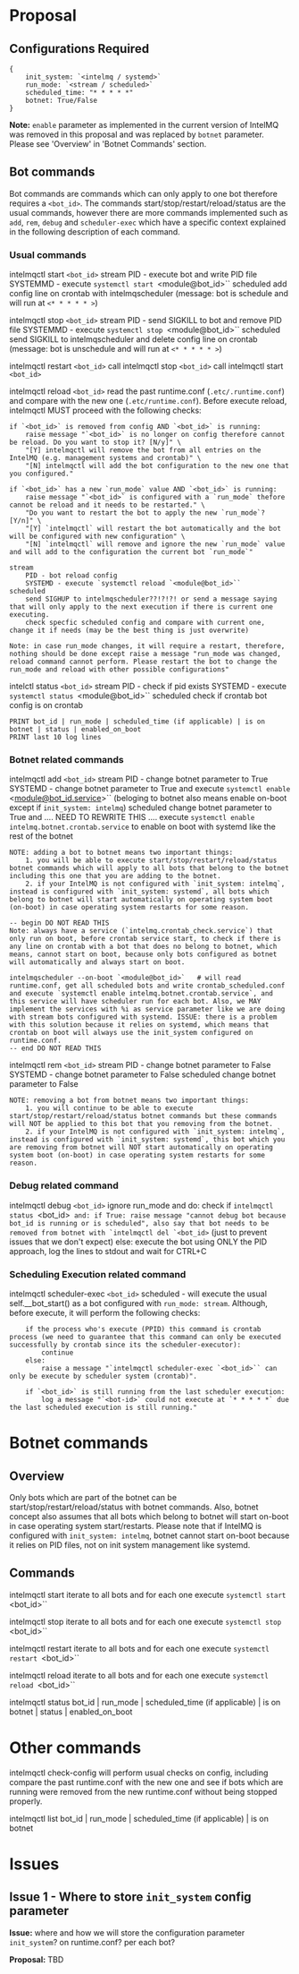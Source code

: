 

# Proposal

## Configurations Required
```
{
    init_system: `<intelmq / systemd>`
    run_mode: `<stream / scheduled>`
    scheduled_time: "* * * * *"
    botnet: True/False
}
```
**Note:** `enable` parameter as implemented in the current version of IntelMQ was removed in this proposal and was replaced by `botnet` parameter. Please see 'Overview' in 'Botnet Commands' section.


## Bot commands

Bot commands are commands which can only apply to one bot therefore requires a `<bot_id>`. The commands start/stop/restart/reload/status are the usual commands, however there are more commands implemented such as `add`, `rem`, `debug` and `scheduler-exec` which have a specific context explained in the following description of each command.

### Usual commands

intelmqctl start `<bot_id>`
    stream
        PID - execute bot and write PID file
        SYSTEMMD - execute `systemctl start `<module@bot_id>``
    scheduled
        add config line on crontab with intelmqscheduler (message: bot is schedule and will run at `<* * * * * >`)

intelmqctl stop `<bot_id>`
    stream
        PID - send SIGKILL to bot and remove PID file
        SYSTEMMD - execute `systemctl stop `<module@bot_id>``
    scheduled
        send SIGKILL to intelmqscheduler and delete config line on crontab (message: bot is unschedule and will run at `<* * * * * >`)

intelmqctl restart `<bot_id>`
    call intelmqctl stop `<bot_id>`
    call intelmqctl start `<bot_id>`

intelmqctl reload `<bot_id>`
    read the past runtime.conf (`.etc/.runtime.conf`) and compare with the new one (`.etc/runtime.conf`). Before execute reload, intelmqctl MUST proceed with the following checks:

    if `<bot_id>` is removed from config AND `<bot_id>` is running:
        raise message "`<bot_id>` is no longer on config therefore cannot be reload. Do you want to stop it? [N/y]" \
        "[Y] intelmqctl will remove the bot from all entries on the IntelMQ (e.g. management systems and crontab)" \
        "[N] intelmqctl will add the bot configuration to the new one that you configured."
    
    if `<bot_id>` has a new `run_mode` value AND `<bot_id>` is running:
        raise message "`<bot_id>` is configured with a `run_mode` thefore cannot be reload and it needs to be restarted." \
        "Do you want to restart the bot to apply the new `run_mode`? [Y/n]" \
        "[Y] `intelmqctl` will restart the bot automatically and the bot will be configured with new configuration" \
        "[N] `intelmqctl` will remove and ignore the new `run_mode` value and will add to the configuration the current bot `run_mode`"

    stream
        PID - bot reload config
        SYSTEMD - execute `systemctl reload `<module@bot_id>``
    scheduled
        send SIGHUP to intelmqscheduler??!?!?! or send a message saying that will only apply to the next execution if there is current one executing.
        check specfic scheduled config and compare with current one, change it if needs (may be the best thing is just overwrite)

    Note: in case run_mode changes, it will require a restart, therefore, nothing should be done except raise a message "run_mode was changed, reload command cannot perform. Please restart the bot to change the run_mode and reload with other possible configurations"

intelctl status `<bot_id>`
    stream
        PID - check if pid exists
        SYSTEMD - execute `systemctl status `<module@bot_id>``
    scheduled
        check if crontab bot config is on crontab

    PRINT bot_id | run_mode | scheduled_time (if applicable) | is on botnet | status | enabled_on_boot
    PRINT last 10 log lines


### Botnet related commands

intelmqctl add `<bot_id>`
    stream
        PID - change botnet parameter to True
        SYSTEMD - change botnet parameter to True and execute `systemctl enable `<module@bot_id.service>`` (beloging to botnet also means enable on-boot except if `init_system: intelmq`)
    scheduled
        change botnet parameter to True and ....  NEED TO REWRITE THIS  .... execute `systemctl enable intelmq.botnet.crontab.service` to enable on boot with systemd like the rest of the botnet

    NOTE: adding a bot to botnet means two important things:
        1. you will be able to execute start/stop/restart/reload/status botnet commands which will apply to all bots that belong to the botnet including this one that you are adding to the botnet.
        2. if your IntelMQ is not configured with `init_system: intelmq`, instead is configured with `init_system: systemd`, all bots which belong to botnet will start automatically on operating system boot (on-boot) in case operating system restarts for some reason.

    -- begin DO NOT READ THIS
    Note: always have a service (`intelmq.crontab_check.service`) that only run on boot, before crontab service start, to check if there is any line on crontab with a bot that does no belong to botnet, which means, cannot start on boot, because only bots configured as botnet will automatically and always start on boot.

    intelmqscheduler --on-boot `<module@bot_id>`   # will read runtime.conf, get all scheduled bots and write crontab_scheduled.conf and execute `systemctl enable intelmq.botnet.crontab.service`, and this service will have scheduler run for each bot. Also, we MAY implement the services with %i as service parameter like we are doing with stream bots configured with systemd. ISSUE: there is a problem with this solution because it relies on systemd, which means that crontab on boot will always use the init_system configured on runtime.conf.
    -- end DO NOT READ THIS

intelmqctl rem `<bot_id>`
    stream
        PID - change botnet parameter to False
        SYSTEMD - change botnet parameter to False
    scheduled
        change botnet parameter to False

    NOTE: removing a bot from botnet means two important things:
        1. you will continue to be able to execute start/stop/restart/reload/status botnet commands but these commands will NOT be applied to this bot that you removing from the botnet.
        2. if your IntelMQ is not configured with `init_system: intelmq`, instead is configured with `init_system: systemd`, this bot which you are removing from botnet will NOT start automatically on operating system boot (on-boot) in case operating system restarts for some reason.


### Debug related command

intelmqctl debug `<bot_id>`
    ignore run_mode and do:
        check if `intelmqctl status `<bot_id>`` and:
            if True:
                raise message "cannot debug bot because bot_id is running or is scheduled", also say that bot needs to be removed from botnet with `intelmqctl del `<bot_id>`` (just to prevent issues that we don't expect)
            else:
                execute the bot using ONLY the PID approach, log the lines to stdout and wait for CTRL+C


### Scheduling Execution related command

intelmqctl scheduler-exec `<bot_id>`
    scheduled - will execute the usual self.__bot_start() as a bot configured with `run_mode: stream`. Although, before execute, it will perform the following checks:

        if the process who's execute (PPID) this command is crontab process (we need to guarantee that this command can only be executed successfully by crontab since its the scheduler-executor):
            continue
        else: 
            raise a message "`intelmqctl scheduler-exec `<bot_id>`` can only be execute by scheduler system (crontab)".

        if `<bot_id>` is still running from the last scheduler execution:
            log a message "`<bot-id>` could not execute at `* * * * *` due the last scheduled execution is still running."


# Botnet commands

## Overview

Only bots which are part of the botnet can be start/stop/restart/reload/status with botnet commands. Also, botnet concept also assumes that all bots which belong to botnet will start on-boot in case operating system start/restarts. Please note that if IntelMQ is configured with `init_system: intelmq`, botnet cannot start on-boot because it relies on PID files, not on init system management like systemd.

## Commands

intelmqctl start
    iterate to all bots and for each one execute `systemctl start `<bot_id>``

intelmqctl stop
    iterate to all bots and for each one execute `systemctl stop `<bot_id>``

intelmqctl restart
    iterate to all bots and for each one execute `systemctl restart `<bot_id>``

intelmqctl reload
    iterate to all bots and for each one execute `systemctl reload `<bot_id>``

intelmqctl status
    bot_id | run_mode | scheduled_time (if applicable) | is on botnet | status | enabled_on_boot




# Other commands

intelmqctl check-config
    will perform usual checks on config, including compare the past runtime.conf with the new one and see if bots which are running were removed from the new runtime.conf without being stopped properly.

intelmqctl list
    bot_id | run_mode | scheduled_time (if applicable) | is on botnet






# Issues

## Issue 1 - Where to store `init_system` config parameter

**Issue:** where and how we will store the configuration parameter `init_system`? on runtime.conf? per each bot? 

**Proposal:** TBD
